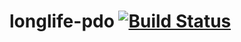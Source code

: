 # longlife-pdo [![Build Status](https://travis-ci.org/anonymous-php/longlife-pdo.svg?branch=master)](https://travis-ci.org/anonymous-php/longlife-pdo)
